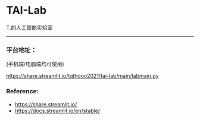 # TAI-Lab
T.的人工智能实验室

------

### 平台地址：

(手机端/电脑端均可使用)

https://share.streamlit.io/tqthooo2021/tai-lab/main/labmain.py

### Reference:

* https://share.streamlit.io/
* https://docs.streamlit.io/en/stable/